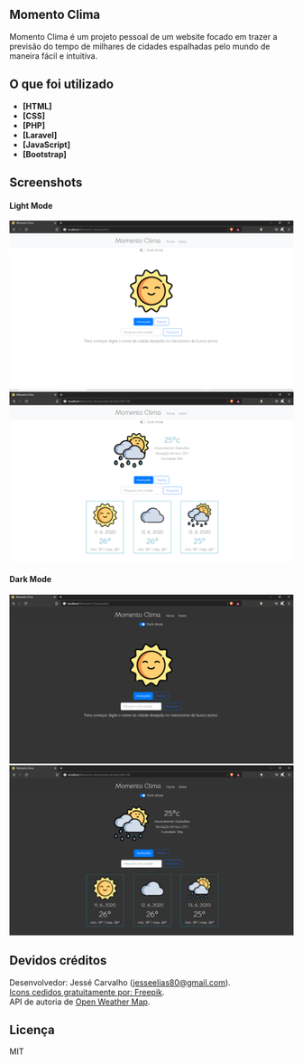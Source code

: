 ## Momento Clima

Momento Clima é um projeto pessoal de um website focado em trazer a previsão do tempo de milhares de cidades espalhadas pelo mundo de maneira fácil e intuitiva.


## O que foi utilizado

- **[HTML]**
- **[CSS]**
- **[PHP]**
- **[Laravel]**
- **[JavaScript]**
- **[Bootstrap]**

## Screenshots
#### Light Mode
![Screenshot](screenshots/d.png) 
![Screenshot](screenshots/c.png)
#### Dark Mode
![Screenshot](screenshots/a.png)
![Screenshot](screenshots/b.png)

## Devidos créditos

Desenvolvedor: Jessé Carvalho (jesseelias80@gmail.com). <br>
[Icons cedidos gratuitamente por: Freepik](https://www.flaticon.com/authors/freepik). <br>
API de autoria de [Open Weather Map](https://openweathermap.org/api).

## Licença

MIT
